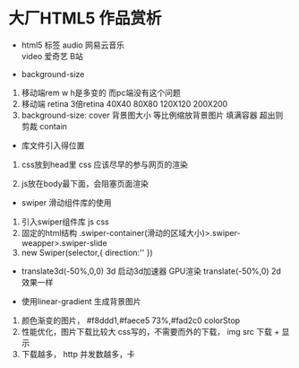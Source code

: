 # 大厂HTML5 作品赏析

- html5 标签
    audio   网易云音乐      
    video   爱奇艺 B站
    
- background-size 
1. 移动端rem w h是多变的 而pc端没有这个问题
2. 移动端 retina 3倍retina
    40X40   80X80   120X120
    200X200 
3. background-size:  cover 背景图大小
        等比例缩放背景图片 填满容器
        超出则剪裁
        contain 

- 库文件引入得位置
1. css放到head里
        css 应该尽早的参与网页的渲染

2. js放在body最下面，会阻塞页面渲染

- swiper 滑动组件库的使用
1. 引入swiper组件库
    js css
2.   固定的html结构
    .swiper-container(滑动的区域大小)>.swiper-weapper>.swiper-slide
3. new Swiper(selector,{
    direction:''
})

- translate3d(-50%,0,0) 3d 启动3d加速器 GPU渲染
    translate(-50%,0) 2d
    效果一样

- 使用linear-gradient 生成背景图片
1. 颜色渐变的图片， #f8ddd1,#faece5 73%,#fad2c0
    colorStop
2. 性能优化，图片下载比较大
    css写的，不需要而外的下载，
    img src 下载 + 显示
 3. 下载越多， http 并发数越多，卡
